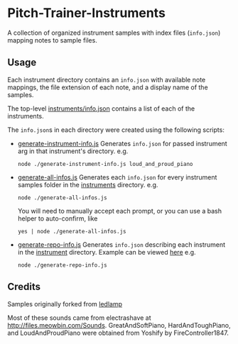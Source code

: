 # Pitch-Trainer-Instruments

A collection of organized instrument samples with index files (`info.json`) mapping notes to sample files.

## Usage

Each instrument directory contains an `info.json` with available note mappings, the file extension of each note, and a display name of the samples. 

The top-level [instruments/info.json](instruments/info.json) contains a list of each of the instruments.

The `info.json`s in each directory were created using the following scripts:

- [generate-instrument-info.js](./generate-instrument-info.js)
  Generates `info.json` for passed instrument arg in that instrument's directory.
  e.g.
  ```
  node ./generate-instrument-info.js loud_and_proud_piano
  ```
- [generate-all-infos.js](./generate-all-infos.js)
  Generates each `info.json` for every instrument samples folder in the [instruments](./instruments) directory.
  e.g.
  ```
  node ./generate-all-infos.js
  ```
  You will need to manually  accept each prompt, or you can use a bash helper to auto-confirm, like
  ```
  yes | node ./generate-all-infos.js
  ```
- [generate-repo-info.js](./generate-repo-info.js)
  Generates `info.json` describing each instrument in the [instrument](./instruments) directory. Example can be viewed [here](./instruments/info.json)
  e.g.
  ```
  node ./generate-repo-info.js
  ```


## Credits

Samples originally forked from [ledlamp](https://github.com/ledlamp/piano-sounds)

Most of these sounds came from electrashave at http://files.meowbin.com/Sounds. GreatAndSoftPiano, HardAndToughPiano, and LoudAndProudPiano were obtained from Yoshify by FireController1847.
